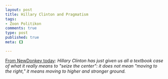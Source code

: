 ```yaml
--- 
layout: post
title: Hillary Clinton and Pragmatism
tags: 
- Zoon Politikon
comments: true
type: post
published: true
meta: {}

---
```

<a href="http://feeds.feedburner.com/NewDonkey?m=259">From NewDonkey today</a>: <em>Hillary Clinton has just given us all a textbook case of what it really means to "seize the center": it does not mean "moving to the right," it means moving to higher and stronger ground.</em>
